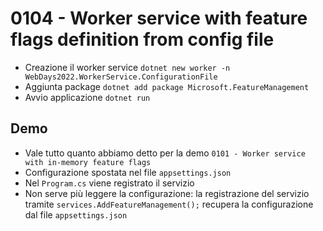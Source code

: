 # 0104 - Worker service with feature flags definition from config file

- Creazione il worker service `dotnet new worker -n WebDays2022.WorkerService.ConfigurationFile`
- Aggiunta package `dotnet add package Microsoft.FeatureManagement`
- Avvio applicazione `dotnet run`

## Demo
- Vale tutto quanto abbiamo detto per la demo `0101 - Worker service with in-memory feature flags`
- Configurazione spostata nel file `appsettings.json`
- Nel `Program.cs` viene registrato il servizio
- Non serve più leggere la configurazione: la registrazione del servizio tramite `services.AddFeatureManagement();` recupera la configurazione dal file `appsettings.json`